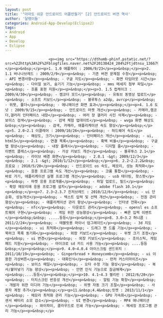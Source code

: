 ```yaml
---
layout: post
title: '"아마도 쉬운 안드로이드 어플만들기" [2] 안드로이드 버젼 역사'
author: '달팽이들'
categories: Android-App-Develop(Eclipse2)
tags:
- Android
- App
- Develop
- Eclipse
---
```



<script> location.href='https://cafe.naver.com/develoid/231820' ; </script>


















						<p><img src="https://dthumb-phinf.pstatic.net/?src=%22http%3A%2F%2Fblogfiles.naver.net%2F20130424_204%2Ftjdtnsu_1366790793405kVye4_JPEG%2Fand.jpg%22&amp;type=cafe_wa740">&nbsp;</p><p>&nbsp;</p><p>1. 1.0 애플파이 : 2006/9/23</p><p>&nbsp;</p><p>2. 1.1 바나나브레드 : 2009/2/9</p><p>&nbsp; - 기존 버젼 문제점 수정</p><p>&nbsp; - API 변경사항</p><p>&nbsp; - 구글 지도</p><p>&nbsp; - 화면 타임아웃 시간</p><p>&nbsp; - 다이얼 보기, 숨기기 기능</p><p>&nbsp; - mms 메세지 첨부 파일</p><p>&nbsp; - 흐름 표현 지원</p><p>&nbsp;</p><p>3. 1.5 컵케이크 : 2009/4/30</p><p>&nbsp; - 캠코더 모드</p><p>&nbsp; - 유튜브 동영상 업로드</p><p>&nbsp; - 소프트 키보드</p><p>&nbsp; - 블루투스 a2dp, avrcp</p><p>&nbsp; - 위젯, 폴더</p><p>&nbsp; - 에니메이션 화면 효과</p><p>&nbsp;</p><p>4. 1.6 도넛 : 2009/9/15</p><p>&nbsp; - 안드로이드 마켓 개선</p><p>&nbsp; - 카메라,캠코더,갤러리 인터페이스 내장</p><p>&nbsp; - 여러 장 갤러리 사진 삭제</p><p>&nbsp; - 보이스 검색</p><p>&nbsp; - 검색 체험 업데이트</p><p>&nbsp; - wvga 화면 해상도&nbsp;</p><p>&nbsp; - 검색, 카메라, 애플리케이션 속도 향상</p><p>&nbsp;</p><p>5. 2.0~2.1 이클레어 : 2009/10/26</p><p>&nbsp; - 하드웨어 속도</p><p>&nbsp; - 해상도, 크기</p><p>&nbsp; - 인터페이스 개선</p><p>&nbsp; - ui, html5</p><p>&nbsp; - 연결 목록</p><p>&nbsp; - 흑백 비율</p><p>&nbsp; - 구글 맵 향상</p><p>&nbsp; - 내장 플래시</p><p>&nbsp; - 디지털 줌</p><p>&nbsp; - 이벤트 클래스</p><p>&nbsp; - 가상 키보드 개선</p><p>&nbsp; - 블루투스 2.1</p><p>&nbsp; - 라이브 배경 화면</p><p>&nbsp; - 2.0.1 -&gt; 2009/12/3</p><p>&nbsp; - 2.1 -&gt; 2010/1/12</p><p>&nbsp;</p><p>6. 2.2~2.2.2&nbsp; 프로요 : 2010/5/20</p><p>&nbsp; - 안드로이드 os 속도, 메모리, 성능 최적화</p><p>&nbsp; - 응용 프로그램 속도 개선</p><p>&nbsp; - 크롬 통합</p><p>&nbsp; - 바로 가기, 애플리케이션 실행 프로그램 개선</p><p>&nbsp; - usb 테더링, 핫스팟</p><p>&nbsp; - 마켓 응용 프로개름</p><p>&nbsp; - 파일 업로드, 필드</p><p>&nbsp; - 확장 메모리에 응용 프로그램 설치</p><p>&nbsp; - adobe flash 10.1</p><p>&nbsp;</p><p>7. 2.3~2.3.7 진저브레드 : 2010/12/6</p><p>&nbsp; - ui 단순화, 성능개선</p><p>&nbsp; - 텍스트 입력 및 선택 개선</p><p>&nbsp; - 전원 관리 향상</p><p>&nbsp; - 애플리케이션 관리 향상</p><p>&nbsp; - 인터넷 전화</p><p>&nbsp; - nfc</p><p>&nbsp; - 다운로드 관리</p><p>&nbsp; - opensl es 소프트웨어 구현</p><p>&nbsp; - 게임 위한 성능향상</p><p>&nbsp; - 빠른 입력 이벤트</p><p>&nbsp;&nbsp; .....등등</p><p>&nbsp;</p><p>8. 3.0~3.2 허니콤 : 2011/2/24</p><p>&nbsp; - 태블릿용 마이너 업그레이드</p><p>&nbsp; - 3d 지도</p><p>&nbsp; - ui 최적화</p><p>&nbsp; - 드래그 앤 드롭 기능</p><p>&nbsp; - 북마크 목록 동기화</p><p>&nbsp; - 외장 키보드</p><p>&nbsp; - 위젯 크기 조정</p><p>&nbsp; - ui 변경</p><p>&nbsp; - 외장 키보드</p><p>&nbsp; - 조이스틱, 게임 패드 지원</p><p>&nbsp; - 마이크로 sd 카드 사용 가능</p><p>&nbsp; ....등등&nbsp;</p><p>&nbsp;</p><p>9. 4.0~4.0.4 아이스크림 샌드위치 : 2011/10/19</p><p>&nbsp; - Gingerbread + Honeycomb</p><p>&nbsp; - ui 이용한 가상버튼</p><p>&nbsp; - 대화인식</p><p>&nbsp; - 런처 커스터마이즈</p><p>&nbsp; - 보이스 메일</p><p>&nbsp; - 오타 수정 기능 향상</p><p>&nbsp; - 복사/붙어넣기 기능 향상</p><p>&nbsp; - 안면 인식 기능으로 잠금해제</p><p>&nbsp;....등등</p><p>&nbsp;</p><p>10. 4.1~4.3 젤리빈 : 2012/6/28</p><p>&nbsp; - 터치스크린 반응성 개선</p><p>&nbsp; - 알림 기능 확장</p><p>&nbsp; - 개발자 위한 미디어 기능</p><p>&nbsp; - 위젯 자동 크기 조절</p><p>&nbsp; - 사용자 계정 추가</p><p>&nbsp;</p><p>11.&nbsp;4.4&nbsp;킷캣 : 2013/11/1</p><p>&nbsp; - 메모리 최적화 관리 기능</p><p>&nbsp; - GPU 가속화</p><p>&nbsp; - 센서 배터리 소모 감소</p><p>&nbsp; - UI 변경</p><p>&nbsp; - MP4 애니메이션</p><p>&nbsp; - 와이파이, 클라우드로 인쇄 가능</p><p>&nbsp; - 메세징 프로그램 관리 가능</p><p>&nbsp;</p>
